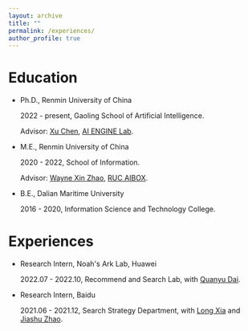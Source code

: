 ```yaml
---
layout: archive
title: ""
permalink: /experiences/
author_profile: true
---
```



# Education
- Ph.D., Renmin University of China

  2022 - present, Gaoling School of Artificial Intelligence.

  Advisor: [Xu Chen](http://xu-chen.com/), [AI ENGINE Lab](https://www.ai-engine-lab.com/).

- M.E., Renmin University of China

  2020 - 2022, School of Information.

  Advisor: [Wayne Xin Zhao](http://playbigdata.ruc.edu.cn/batmanfly/), [RUC AIBOX](http://aibox.ruc.edu.cn/).

- B.E., Dalian Maritime University

  2016 - 2020, Information Science and Technology College.

# Experiences
- Research Intern, Noah's Ark Lab, Huawei

  2022.07 - 2022.10, Recommend and Search Lab, with [Quanyu Dai](https://scholar.google.com/citations?user=Q1GGOPoAAAAJ&hl=zh-CN&oi=ao).

- Research Intern, Baidu

  2021.06 - 2021.12, Search Strategy Department, with [Long Xia](https://scholar.google.com/citations?user=NRwerBAAAAAJ&hl=zh-CN&oi=ao) and [Jiashu Zhao](https://scholar.google.com/citations?user=9vsMVz8AAAAJ&hl=zh-CN&oi=ao).

